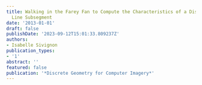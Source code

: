 ```yaml
---
title: Walking in the Farey Fan to Compute the Characteristics of a Discrete Straight
  Line Subsegment
date: '2013-01-01'
draft: false
publishDate: '2023-09-12T15:01:33.809237Z'
authors:
- Isabelle Sivignon
publication_types:
- '1'
abstract: ''
featured: false
publication: '*Discrete Geometry for Computer Imagery*'
---
```


